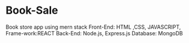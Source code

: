 # Book-Sale
Book store app using mern stack
Front-End: HTML ,CSS, JAVASCRIPT, 
Frame-work:REACT
Back-End: Node.js, Express.js
Database: MongoDB
